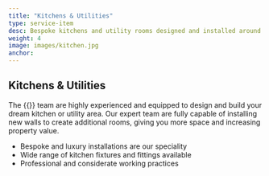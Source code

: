 ```yaml
---
title: "Kitchens & Utilities"
type: service-item
desc: Bespoke kitchens and utility rooms designed and installed around your needs.
weight: 4
image: images/kitchen.jpg
anchor:
---
```

## Kitchens & Utilities

The {{<company>}} team are highly experienced and equipped to design and build your dream kitchen or utility area. Our expert team are fully capable of installing new walls to create additional rooms, giving you more space and increasing property value.

* Bespoke and luxury installations are our speciality
* Wide range of kitchen fixtures and fittings available
* Professional and considerate working practices